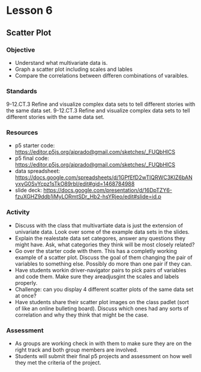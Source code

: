 # Lesson 6
## Scatter Plot

### Objective
- Understand what multivariate data is.
- Graph a scatter plot including scales and lables
- Compare the correlations between differen combinations of varaibles.   

### Standards
9-12.CT.3 Refine and visualize complex data sets to tell different stories with the same data set.
9-12.CT.3 Refine and visualize complex data sets to tell different stories with the same data set.
### Resources
- p5 starter code: https://editor.p5js.org/ajprado@gmail.com/sketches/_FUQbHlCS
- p5 final code: https://editor.p5js.org/ajprado@gmail.com/sketches/_FUQbHlCS 
- data spreadsheet: https://docs.google.com/spreadsheets/d/1GPfEfD2wTIQRWC3KlZ6bANyxyG0SvYcpz1sTkO89rbI/edit#gid=1468784988
- slide deck: https://docs.google.com/presentation/d/16DpTZY6-fzuXGHZ9ddb1jMyLORmtSDr_Hb2-hsYRjeo/edit#slide=id.p 
### Activity
- Discuss with the class that multivartiate data is just the extension of univariate data.  Look over some of the example data sets in the slides.
- Explain the realestate data set categores, answer any questions they might have.  Ask, what categories they think will be most closely related?
- Go over the starter code with them.  This has a completly working example of a scatter plot.  Discuss the goal of them changing the pair of variables to something else.  Possibly do more than one pair if they can.
- Have students workin driver-navigator pairs to pick pairs of variables and code them.  Make sure they areadjusgint the scales and labels properly.  
- Challenge:  can you display 4 different scatter plots of the same data set at once?
- Have students share their scatter plot images on the class padlet (sort of like an online bulleting board).  Discuss which ones had any sorts of correlation and why they think that might be the case. 
### Assessment
- As groups are working check in with them to make sure they are on the right track and both group members are involved.  
- Students will submit their final p5 projects and assessment on how well they met the criteria of the project. 